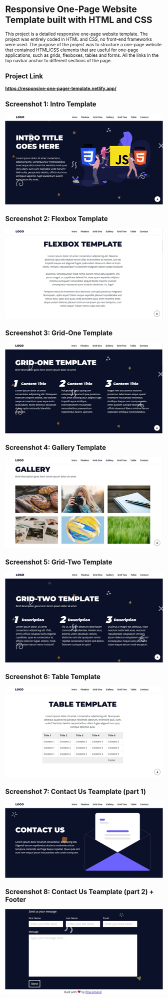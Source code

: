 # Responsive One-Page Website Template built with HTML and CSS

This project is a detailed responsive one-page website template. The project was entirely coded in HTML and CSS, no front-end frameworks were used. The purpose of the project was to structure a one-page website that contained HTML/CSS elements that are useful for one-page applications, such as grids, flexboxes, tables and forms. All the links in the top navbar anchor to different sections of the page.

## Project Link

**https://responsive-one-pager-template.netlify.app/**

## Screenshot 1: Intro Template

![Screenshot](assets/img/screenshots/Screenshot_1.jpg)

## Screenshot 2: Flexbox Template

![Screenshot](assets/img/screenshots/Screenshot_2.jpg)

## Screenshot 3: Grid-One Template

![Screenshot](assets/img/screenshots/Screenshot_3.jpg)

## Screenshot 4: Gallery Template

![Screenshot](assets/img/screenshots/Screenshot_4.jpg)

## Screenshot 5: Grid-Two Template

![Screenshot](assets/img/screenshots/Screenshot_5.jpg)

## Screenshot 6: Table Template

![Screenshot](assets/img/screenshots/Screenshot_6.jpg)

## Screenshot 7: Contact Us Teamplate (part 1)

![Screenshot](assets/img/screenshots/Screenshot_7.jpg)

## Screenshot 8:  Contact Us Teamplate (part 2) + Footer

![Screenshot](assets/img/screenshots/Screenshot_8.jpg)
